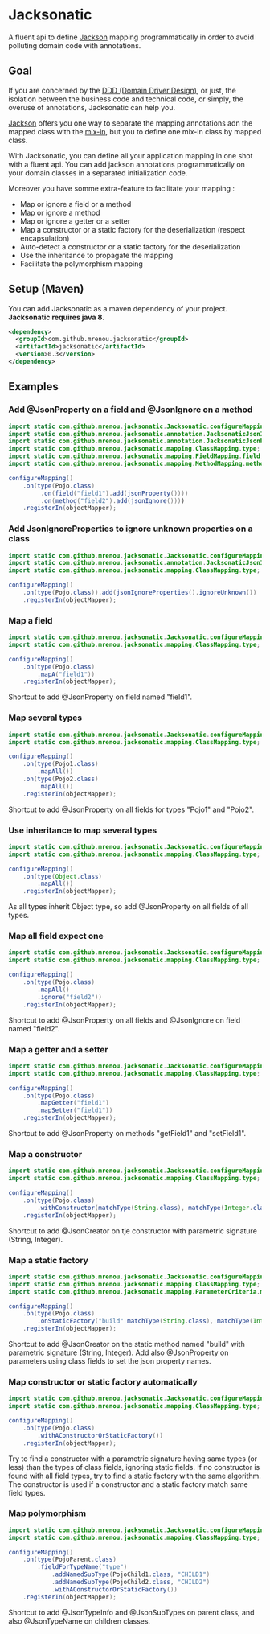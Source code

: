# Jacksonatic

A fluent api to define [Jackson](https://github.com/FasterXML/jackson) mapping programmatically in order to avoid
polluting domain code with annotations.

## Goal

If you are concerned by the [DDD (Domain Driver Design)](https://en.wikipedia.org/wiki/Domain-driven_design), or just,
the isolation between the business code and technical code, or simply, the overuse of annotations, Jacksonatic can help
you.

[Jackson](https://github.com/FasterXML/jackson) offers you one way to separate the mapping annotations adn the mapped
class with the [mix-in](http://wiki.fasterxml.com/JacksonMixInAnnotations), but you to define one mix-in class by mapped
class.

With Jacksonatic, you can define all your application mapping in one shot with a fluent api. You can add jackson
annotations programmatically on your domain classes in a separated initialization code.

Moreover you have somme extra-feature to facilitate your mapping :
* Map or ignore a field or a method
* Map or ignore a method
* Map or ignore a getter or a setter
* Map a constructor or a static factory for the deserialization (respect encapsulation)
* Auto-detect a constructor or a static factory for the deserialization
* Use the inheritance to propagate the mapping
* Facilitate the polymorphism mapping

## Setup (Maven)

You can add Jacksonatic as a maven dependency of your project. **Jacksonatic requires java 8**.

```xml
<dependency>
  <groupId>com.github.mrenou.jacksonatic</groupId>
  <artifactId>jacksonatic</artifactId>
  <version>0.3</version>
</dependency>
```

## Examples

### Add @JsonProperty on a field and @JsonIgnore on a method

```java
import static com.github.mrenou.jacksonatic.Jacksonatic.configureMapping;
import static com.github.mrenou.jacksonatic.annotation.JacksonaticJsonIgnore.jsonIgnore;
import static com.github.mrenou.jacksonatic.annotation.JacksonaticJsonProperty.jsonProperty;
import static com.github.mrenou.jacksonatic.mapping.ClassMapping.type;
import static com.github.mrenou.jacksonatic.mapping.FieldMapping.field;
import static com.github.mrenou.jacksonatic.mapping.MethodMapping.method;

configureMapping()
    .on(type(Pojo.class)
         .on(field("field1").add(jsonProperty())))
         .on(method("field2").add(jsonIgnore())))
    .registerIn(objectMapper);
```

### Add JsonIgnoreProperties to ignore unknown properties on a class

```java
import static com.github.mrenou.jacksonatic.Jacksonatic.configureMapping;
import static com.github.mrenou.jacksonatic.annotation.JacksonaticJsonIgnoreProperties.jsonIgnoreProperties;
import static com.github.mrenou.jacksonatic.mapping.ClassMapping.type;

configureMapping()
    .on(type(Pojo.class)).add(jsonIgnoreProperties().ignoreUnknown())
    .registerIn(objectMapper);
```

### Map a field

```java
import static com.github.mrenou.jacksonatic.Jacksonatic.configureMapping;
import static com.github.mrenou.jacksonatic.mapping.ClassMapping.type;

configureMapping()
    .on(type(Pojo.class)
        .mapA("field1"))
    .registerIn(objectMapper);
```

Shortcut to add @JsonProperty on field named "field1".

### Map several types

```java
import static com.github.mrenou.jacksonatic.Jacksonatic.configureMapping;
import static com.github.mrenou.jacksonatic.mapping.ClassMapping.type;

configureMapping()
    .on(type(Pojo1.class)
        .mapAll())
    .on(type(Pojo2.class)
        .mapAll())
    .registerIn(objectMapper);
```

Shortcut to add @JsonProperty on all fields for types "Pojo1" and "Pojo2".

### Use inheritance to map several types
```java
import static com.github.mrenou.jacksonatic.Jacksonatic.configureMapping;
import static com.github.mrenou.jacksonatic.mapping.ClassMapping.type;

configureMapping()
    .on(type(Object.class)
        .mapAll())
    .registerIn(objectMapper);
```

As all types inherit Object type, so add @JsonProperty on all fields of all types.

### Map all field expect one

```java
import static com.github.mrenou.jacksonatic.Jacksonatic.configureMapping;
import static com.github.mrenou.jacksonatic.mapping.ClassMapping.type;

configureMapping()
    .on(type(Pojo.class)
        .mapAll()
        .ignore("field2"))
    .registerIn(objectMapper);
```

Shortcut to add @JsonProperty on all fields and @JsonIgnore on field named "field2".

### Map a getter and a setter

```java
import static com.github.mrenou.jacksonatic.Jacksonatic.configureMapping;
import static com.github.mrenou.jacksonatic.mapping.ClassMapping.type;

configureMapping()
    .on(type(Pojo.class)
        .mapGetter("field1")
        .mapSetter("field1"))
    .registerIn(objectMapper);
```

Shortcut to add @JsonProperty on methods "getField1" and "setField1".

### Map a constructor

```java
import static com.github.mrenou.jacksonatic.Jacksonatic.configureMapping;
import static com.github.mrenou.jacksonatic.mapping.ClassMapping.type;

configureMapping()
    .on(type(Pojo.class)
        .withConstructor(matchType(String.class), matchType(Integer.class)))
    .registerIn(objectMapper);
```

Shortcut to add @JsonCreator on tje constructor with parametric signature (String, Integer).

### Map a static factory

```java
import static com.github.mrenou.jacksonatic.Jacksonatic.configureMapping;
import static com.github.mrenou.jacksonatic.mapping.ClassMapping.type;
import static com.github.mrenou.jacksonatic.mapping.ParameterCriteria.matchType;

configureMapping()
    .on(type(Pojo.class)
        .onStaticFactory("build" matchType(String.class), matchType(Integer.class)))
    .registerIn(objectMapper);
```

Shortcut to add @JsonCreator on the static method named "build" with parametric signature (String, Integer). Add also
@JsonProperty on parameters using class fields to set the json property names.

### Map constructor or static factory automatically
```java
import static com.github.mrenou.jacksonatic.Jacksonatic.configureMapping;
import static com.github.mrenou.jacksonatic.mapping.ClassMapping.type;

configureMapping()
    .on(type(Pojo.class)
        .withAConstructorOrStaticFactory())
    .registerIn(objectMapper);
```

Try to find a constructor with a parametric signature having same types (or less) than the types of class fields,
ignoring static fields. If no constructor is found with all field types, try to find a static factory with the same
algorithm. The constructor is used if a constructor and a static factory match same field types.

### Map polymorphism
```java
import static com.github.mrenou.jacksonatic.Jacksonatic.configureMapping;
import static com.github.mrenou.jacksonatic.mapping.ClassMapping.type;

configureMapping()
    .on(type(PojoParent.class)
        .fieldForTypeName("type")
            .addNamedSubType(PojoChild1.class, "CHILD1")
            .addNamedSubType(PojoChild2.class, "CHILD2")
            .withAConstructorOrStaticFactory())
    .registerIn(objectMapper);
```

Shortcut to add @JsonTypeInfo and @JsonSubTypes on parent class, and also @JsonTypeName on children classes.


